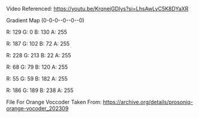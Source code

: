 Video Referenced: https://youtu.be/KrqnejGDIys?si=LhsAwLyC5K8DYaXR

Gradient Map (0-0-0--0--0--0)

R: 129 G: 0 B: 130 A: 255

R: 187 G: 102 B: 72 A: 255

R: 228 G: 213 B: 22 A: 255

R: 68 G: 79 B: 120 A: 255

R: 55 G: 59 B: 182 A: 255

R: 186 G: 189 B: 238 A: 255

File For Orange Voccoder Taken From: https://archive.org/details/prosoniq-orange-vocoder_202309
